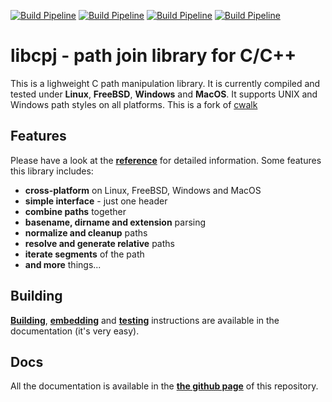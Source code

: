 [![Build Pipeline](https://github.com/lygstate/cpathjoin/actions/workflows/build-linux.yml/badge.svg)](https://github.com/lygstate/cpathjoin/actions/workflows/build-linux.yml)
[![Build Pipeline](https://github.com/lygstate/cpathjoin/actions/workflows/build-freebsd.yml/badge.svg)](https://github.com/lygstate/cpathjoin/actions/workflows/build-freebsd.yml)
[![Build Pipeline](https://github.com/lygstate/cpathjoin/actions/workflows/build-macos.yml/badge.svg)](https://github.com/lygstate/cpathjoin/actions/workflows/build-macos.yml)
[![Build Pipeline](https://github.com/lygstate/cpathjoin/actions/workflows/build-win.yml/badge.svg)](https://github.com/lygstate/cpathjoin/actions/workflows/build-win.yml)

# libcpj - path join library for C/C++

This is a lighweight C path manipulation library. It is currently compiled and
tested under **Linux**, **FreeBSD**, **Windows** and **MacOS**. It supports UNIX and Windows
path styles on all platforms. This is a fork of [cwalk](https://github.com/likle/cwalk)

## Features

Please have a look at the
**[reference](https://lygstate.github.io/cpathjoin/reference/)** for detailed
information. Some features this library includes:

* **cross-platform** on Linux, FreeBSD, Windows and MacOS
* **simple interface** - just one header
* **combine paths** together
* **basename, dirname and extension** parsing
* **normalize and cleanup** paths
* **resolve and generate relative** paths
* **iterate segments** of the path
* **and more** things...

## Building

 **[Building](https://lygstate.github.io/cpathjoin/build.html)**,
 **[embedding](https://lygstate.github.io/cpathjoin/embed.html)** and
 **[testing](https://lygstate.github.io/cpathjoin/build.html)** instructions are
 available in the documentation (it's very easy).

## Docs

 All the documentation is available in the
 **[the github page](https://lygstate.github.io/cpathjoin/)** of this repository.
